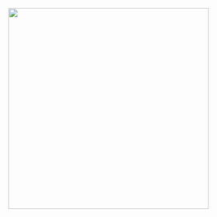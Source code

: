 <a href="https://asciinema.org/a/N3Y5ZAdisw1TPAV8XoJ1fOvLb" target="_blank"><img src="https://asciinema.org/a/N3Y5ZAdisw1TPAV8XoJ1fOvLb.png" width="400"/></a>
